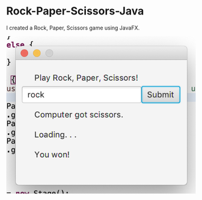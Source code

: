 # Rock-Paper-Scissors-Java
I created a Rock, Paper, Scissors game using JavaFX.

![Image Couldn't Load](RockPaperScissorsScreenshot.png)
